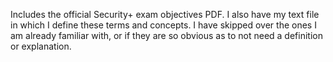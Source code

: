 Includes the official Security+ exam objectives PDF. I also have my text file in which I define these terms and concepts. I have skipped over the ones I am already familiar with, or if they are so obvious as to not need a definition or explanation.